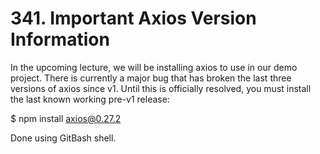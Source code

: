 # 341. Important Axios Version Information

In the upcoming lecture, we will be installing axios to use in our demo project. There is currently a major bug that has broken the last three versions of axios since v1. Until this is officially resolved, you must install the last known working pre-v1 release:

$ npm install axios@0.27.2

Done using GitBash shell.